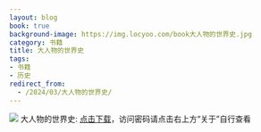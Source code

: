 ```yaml
---
layout: blog
book: true
background-image: https://img.locyoo.com/book大人物的世界史.jpg
category: 书籍
title: 大人物的世界史
tags:
- 书籍
- 历史
redirect_from:
  - /2024/03/大人物的世界史/
---
```

![](https://img.locyoo.com/book大人物的世界史.jpg)
大人物的世界史: <a name = "ref1" href="https://url18.ctfile.com/f/50983618-1051396825-4e65da?p=3619">点击下载</a>，访问密码请点击右上方“关于”自行查看